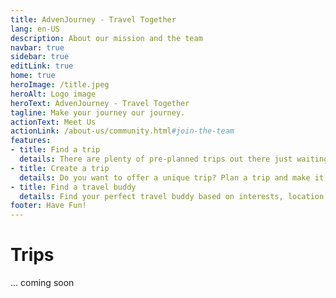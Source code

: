 ```yaml
---
title: AdvenJourney - Travel Together
lang: en-US
description: About our mission and the team
navbar: true
sidebar: true
editLink: true
home: true
heroImage: /title.jpeg
heroAlt: Logo image
heroText: AdvenJourney - Travel Together
tagline: Make your journey our journey. 
actionText: Meet Us
actionLink: /about-us/community.html#join-the-team
features:
- title: Find a trip
  details: There are plenty of pre-planned trips out there just waiting for you...
- title: Create a trip
  details: Do you want to offer a unique trip? Plan a trip and make it visible for others to join.
- title: Find a travel buddy
  details: Find your perfect travel buddy based on interests, location and many other characteristics.
footer: Have Fun!
---
```


# Trips 
... coming soon

<ListTrips/>
